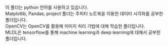 이 폴더는 python 언어를 사용하고 있습니다.\
Matplotlib, Pandas, project 폴더는 주피터 노트북을 이용한 데이터 시각화를 공부한 폴더입니다.\
OpenCV는 OpenCV를 활용해 이미지 처리 기법에 대해 학습한 폴더입니다.\
MLDL은 tensorflow를 통해 machine learning과 deep learning에 대해서 공부한 폴더입니다.
